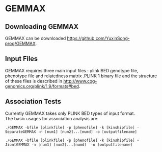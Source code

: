 # GEMMAX
## Downloading GEMMAX

GEMMAX can be downloaded https://github.com/YuxinSong-prog/GEMMAX.

## Input Files
GEMMAX requires three main input files : plink BED genotype file, phenotype file and relatedness matrix .PLINK 1 binary file and the structure of these files is described in http://www.cog-genomics.org/plink/1.9/formats#bed.

## Association Tests

Currently GEMMAX takes only PLINK BED types of input format.<br>
The basic usages for association analysis are:
```
./GEMMAX -bfile [plinkfile] -p [phenofile] -k [kinshipfile] -SeparateGEMMAX -n [num1] [num2]...[numd] -o [outputfilename]

./GEMMAX -bfile [plinkfile] -p [phenofile] -k [kinshipfile] -JiontGEMMAX -n [num1] [num2]...[numd]  -o [outputfilename]

```

